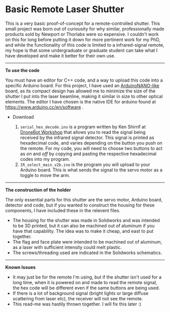 # Basic Remote Laser Shutter
<html>
<p>
  This is a very basic proof-of-concept for a remote-controlled shutter. This small project was born out of curiousity for why similar, professionally made products sold by Newport or Thorlabs were so expensive. I couldn't work on this for long before putting it down for more pertinent work for my PhD, and while the functionality of this code is limited to a infrared-signal remote, my hope is that some undergraduate or graduate student can take what I have developed and make it better for their own use.
  </p>
  <hr></hr>
  <b>To use the code</b>
  <p>You must have an editor for C++ code, and a way to upload this code into a specific Arduino board. For this project, I have used an <a href="https://store-usa.arduino.cc/products/arduino-nano/">ArduinoNANO-like</a> board, as its compact design has allowed me to minimize the size of the shutter I put into the laser beamline, making it similar in size to other optical elements. The editor I have chosen is the native IDE for arduino found at <a href="https://www.arduino.cc/en/software">https://www.arduino.cc/en/software</a> .</p>
  <ul>
  <li>Download </li>
  <ol>
    <li><code>serial_hex_decode.ino</code> is a program written by Ken Shirrif at <a href="http://dronebotworkshop.com">DroneBot Workshop</a> that allows you to read the signal being received by the infrared signal detector. This signal is printed as hexadecimal code, and varies depending on the button you push on the remote. For my code, you will need to choose two buttons to act as <i>on</i> and <i>off</i> by copying and pasting the respective hexadecimal codes into my program.</li>
  <li> <code>IR_select_main_v2b.ino</code> is the program you will upload to your Arduino board. This is what sends the signal to the servo motor as a toggle to move the arm.</li>
  </ol>
  </ul> 
  <hr></hr>
  <b>The construction of the holder</b>
  <p>The only essential parts for this shutter are the servo motor, Arduino board, detector and code, but if you wanted to construct the housing for these components, I have included these in the relevent files.</p>
  <ul>
  <li>The housing for the shutter was made in Solidworks and was intended to be 3D printed, but it can also be machined out of aluminum if you have that capability. The idea was to make it cheap, and east to put together.</li>
  <li>The flag and face plate were intended to be machined out of aluminum, as a laser with sufficient intensity could melt plastic.</li>
  <li>The screws/threading used are indicated in the Solidworks schematics.</li>
  </ul>
  <hr></hr>
  <b>Known Issues</b>
  <ul>
  <li>It may just be for the remote I'm using, but if the shutter isn't used for a long time, when it is powered on and made to read the remote signal, the hex code will be different even if the same buttons are being used. </li>
  <li>If there is a lot of background signal (bright lights or large diffuse scattering from laser etc), the receiver will not see the remote.</li>
  <li>This read-me was hastily thrown together. I will fix this later :)</li>
</ul>
</html>
